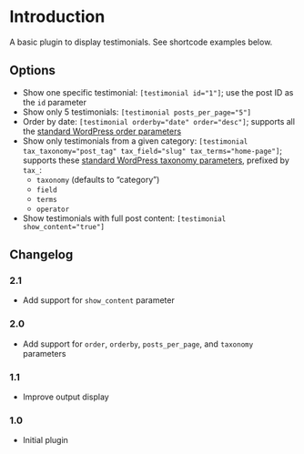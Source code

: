 Introduction
============

A basic plugin to display testimonials. See shortcode examples below.

Options
-------

- Show one specific testimonial: `[testimonial id="1"]`; use the post ID as the `id` parameter
- Show only 5 testimonials: `[testimonial posts_per_page="5"]`
- Order by date: `[testimonial orderby="date" order="desc"]`; supports all the [standard WordPress order parameters](https://developer.wordpress.org/reference/classes/wp_query/#order-orderby-parameters)
- Show only testimonials from a given category: `[testimonial tax_taxonomy="post_tag" tax_field="slug" tax_terms="home-page"]`; supports these [standard WordPress taxonomy parameters](https://developer.wordpress.org/reference/classes/wp_query/#taxonomy-parameters), prefixed by `tax_`:
    - `taxonomy` (defaults to “category”)
    - `field`
    - `terms`
    - `operator`
- Show testimonials with full post content: `[testimonial show_content="true"]`

Changelog
---------

### 2.1
 - Add support for `show_content` parameter

### 2.0
- Add support for `order`, `orderby`, `posts_per_page`, and `taxonomy` parameters

### 1.1
- Improve output display

### 1.0
- Initial plugin
